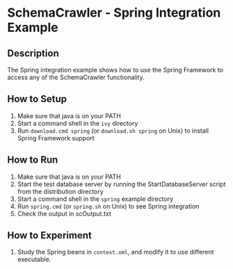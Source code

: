 # SchemaCrawler - Spring Integration Example

## Description
The Spring integration example shows how to use the Spring Framework to access
any of the SchemaCrawler functionality.

## How to Setup
1. Make sure that java is on your PATH
2. Start a command shell in the `ivy` directory 
3. Run `download.cmd spring` (or `download.sh spring` on Unix) to
   install Spring Framework support 

## How to Run
1. Make sure that java is on your PATH
2. Start the test database server by running the StartDatabaseServer script from the distribution directory 
3. Start a command shell in the `spring` example directory
4. Run `spring.cmd` (or `spring.sh` on Unix) to see Spring integration 
5. Check the output in scOutput.txt

## How to Experiment
1. Study the Spring beans in `context.xml`, and modify it to use different executable. 
